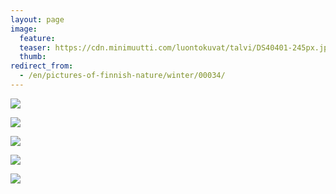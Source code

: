 ```yaml
---
layout: page
image:
  feature:
  teaser: https://cdn.minimuutti.com/luontokuvat/talvi/DS40401-245px.jpg
  thumb:
redirect_from:
  - /en/pictures-of-finnish-nature/winter/00034/
---
```


![](https://cdn.minimuutti.com/luontokuvat/talvi/DS40374-800px.jpg)

![](https://cdn.minimuutti.com/luontokuvat/talvi/DS40375-800px.jpg)

![](https://cdn.minimuutti.com/luontokuvat/talvi/DS40401-800px.jpg)

![](https://cdn.minimuutti.com/luontokuvat/talvi/DS40385-800px.jpg)

![](https://cdn.minimuutti.com/luontokuvat/talvi/DS40407-800px.jpg)
